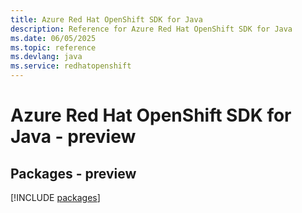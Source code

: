 ```yaml
---
title: Azure Red Hat OpenShift SDK for Java
description: Reference for Azure Red Hat OpenShift SDK for Java
ms.date: 06/05/2025
ms.topic: reference
ms.devlang: java
ms.service: redhatopenshift
---
```

# Azure Red Hat OpenShift SDK for Java - preview
## Packages - preview
[!INCLUDE [packages](red-hat-openshift-index.md)]